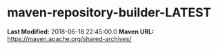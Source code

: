 # maven-repository-builder-LATEST

**Last Modified:** 2018-06-18 22:45:00.0
**Maven URL:** https://maven.apache.org/shared-archives/
